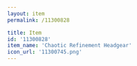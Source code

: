 ```yaml
---
layout: item
permalink: /11300828

title: Item
id: '11300828'
item_name: 'Chaotic Refinement Headgear'
icon_url: '11300745.png'
---
```

